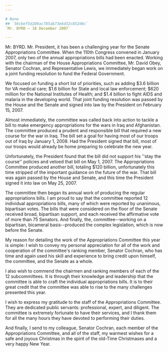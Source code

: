 ```yaml
---
---

# None
## `56cbef5d289ac785ab73ebd32c852d6c`
`Mr. BYRD — 18 December 2007`

---
```



Mr. BYRD. Mr. President, it has been a challenging year for the 
Senate Appropriations Committee. When the 110th Congress convened in 
January 2007, only two of the annual appropriations bills had been 
enacted. Working with the chairman of the House Appropriations 
Committee, Mr. David Obey, Senator Cochran, and Representative Lewis, 
we immediately began work on a joint funding resolution to fund the 
Federal Government.

We focused on funding a short list of priorities, such as adding $3.6 
billion for VA medical care; $1.6 billion for State and local law 
enforcement; $620 million for the National Institutes of Health; and 
$1.4 billion to fight AIDS and malaria in the developing world. That 
joint funding resolution was passed by the House and the Senate and 
signed into law by the President on February 15, 2007.

Almost immediately, the committee was called back into action to 
tackle a bill to make emergency appropriations for the wars in Iraq and 
Afghanistan. The committee produced a prudent and responsible bill that 
required a new course for the war in Iraq. The bill set a goal for 
having most of our troops out of Iraq by January 1, 2008. Had the 
President signed that bill, most of our troops would already be home 
preparing to celebrate the new year.

Unfortunately, the President found that the bill did not support his 
''stay the course'' policies and vetoed that bill on May 1, 2007. The 
Appropriations Committee produced another bill, totaling $120 billion, 
unfortunately this time stripped of the important guidance on the 
future of the war. That bill was again passed by the House and Senate, 
and this time the President signed it into law on May 25, 2007.

The committee then began its annual work of producing the regular 
appropriations bills. I am proud to say that the committee reported 12 
individual appropriations bills, many of which were reported by 
unanimous, bipartisan votes. The bills that were considered on the 
floor of the Senate received broad, bipartisan support, and each 
received the affirmative vote of more than 75 Senators. And finally, 
the, committee--working on a bipartisan, bicameral basis--produced the 
complex legislation, which is now before the Senate.

My reason for detailing the work of the Appropriations Committee this 
year is simple: I wish to convey my personal appreciation for all of 
the work and cooperation of the committee's ranking member, Senator 
Cochran, who has time and again used his skill and experience to bring 
credit upon himself, the committee, and the Senate as a whole.

I also wish to commend the chairmen and ranking members of each of 
the 12 subcommittees. It is through their knowledge and leadership that 
the committee is able to craft the individual appropriations bills. It 
is to their great credit that the committee was able to rise to the 
many challenges presented this year.

I wish to express my gratitude to the staff of the Appropriations 
Committee. They are dedicated public servants: professional, expert, 
and diligent. The committee is extremely fortunate to have their 
services, and I thank them for all the many hours they have devoted to 
performing their duties.

And finally, I send to my colleague, Senator Cochran, each member of 
the Appropriations Committee, and all of the staff, my warmest wishes 
for a safe and joyous Christmas in the spirit of the old-Time 
Christmases and a very happy New Year.